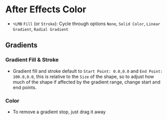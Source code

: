 # After Effects Color

- `⌥LMB` `Fill` (or `Stroke`): Cycle through options `None`, `Solid Color`, `Linear Gradient`, `Radial Gradient`

## Gradients

### Gradient Fill & Stroke

- Gradient fill and stroke default to `Start Point: 0.0,0.0` and `End Point: 100.0,0.0`, this is relative to the `Size` of the shape, so to adjust how much of the shape if affected by the gradient range, change start and end points.

### Color

- To remove a gradient stop, just drag it away